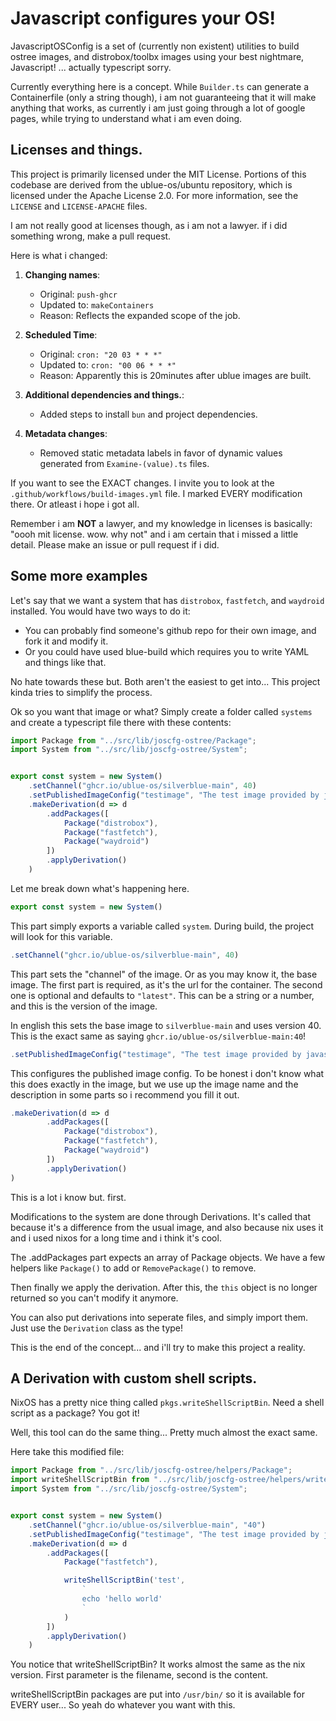# Javascript configures your OS!

JavascriptOSConfig is a set of (currently non existent) utilities to build ostree images, and distrobox/toolbx images using
your best nightmare, Javascript! ... actually typescript sorry.

Currently everything here is a concept. While `Builder.ts` can generate a Containerfile (only a string though), i am not guaranteeing that it will make anything that works, as currently i am just going through a lot of google pages, while trying to understand what i am even doing.

## Licenses and things.
This project is primarily licensed under the MIT License. Portions of this codebase are derived from the ublue-os/ubuntu repository, which is licensed under the Apache License 2.0. For more information, see the `LICENSE` and `LICENSE-APACHE` files.

I am not really good at licenses though, as i am not a lawyer. if i did something wrong, make a pull request.

Here is what i changed:
1. **Changing names**:
   - Original: `push-ghcr`
   - Updated to: `makeContainers`
   - Reason: Reflects the expanded scope of the job.

2. **Scheduled Time**:
   - Original: `cron: "20 03 * * *"`
   - Updated to: `cron: "00 06 * * *"`
   - Reason: Apparently this is 20minutes after ublue images are built.

3. **Additional dependencies and things.**:
   - Added steps to install `bun` and project dependencies.

4. **Metadata changes**:
   - Removed static metadata labels in favor of dynamic values generated from `Examine-(value).ts` files.

If you want to see the EXACT changes. I invite you to look at the `.github/workflows/build-images.yml` file. I marked EVERY modification there. Or atleast i hope i got all.

Remember i am **NOT** a lawyer, and my knowledge in licenses is basically: "oooh mit license. wow. why not" and i am certain that i missed a little detail. Please make an issue or pull request if i did.

## Some more examples

Let's say that we want a system that has `distrobox`, `fastfetch`, and `waydroid` installed. You would have two ways to do it:

- You can probably find someone's github repo for their own image, and fork it and modify it.
- Or you could have used blue-build which requires you to write YAML and things like that.

No hate towards these but. Both aren't the easiest to get into... This project kinda tries to simplify the process.

Ok so you want that image or what? Simply create a folder called `systems` and create a typescript file there with these contents:
```ts
import Package from "../src/lib/joscfg-ostree/Package";
import System from "../src/lib/joscfg-ostree/System";


export const system = new System()
    .setChannel("ghcr.io/ublue-os/silverblue-main", 40)
    .setPublishedImageConfig("testimage", "The test image provided by javascriptosconfig's repo. Not for daily use.")
    .makeDerivation(d => d
        .addPackages([
            Package("distrobox"),
            Package("fastfetch"),
            Package("waydroid")
        ])
        .applyDerivation()
    )
```

Let me break down what's happening here.

```ts
export const system = new System()
```

This part simply exports a variable called `system`. During build, the project will look for this variable.

```ts
.setChannel("ghcr.io/ublue-os/silverblue-main", 40)
```

This part sets the "channel" of the image. Or as you may know it, the base image. The first part is required, as it's the url for the container. The second one is optional and defaults to `"latest"`. This can be a string or a number, and this is the version of the image.

In english this sets the base image to `silverblue-main` and uses version 40. This is the exact same as saying `ghcr.io/ublue-os/silverblue-main:40`!

```ts
.setPublishedImageConfig("testimage", "The test image provided by javascriptosconfig's repo. Not for daily use.")
```

This configures the published image config. To be honest i don't know what this does exactly in the image, but we use up the image name and the description in some parts so i recommend you fill it out.

```ts
.makeDerivation(d => d
        .addPackages([
            Package("distrobox"),
            Package("fastfetch"),
            Package("waydroid")
        ])
        .applyDerivation()
)
```

This is a lot i know but. first.

Modifications to the system are done through Derivations. It's called that because it's a difference from the usual image, and also because nix uses it and i used nixos for a long time and i think it's cool.

The .addPackages part expects an array of Package objects. We have a few helpers like `Package()` to add or `RemovePackage()` to remove.

Then finally we apply the derivation. After this, the `this` object is no longer returned so you can't modify it anymore.

You can also put derivations into seperate files, and simply import them. Just use the `Derivation` class as the type!

This is the end of the concept... and i'll try to make this project a reality.

## A Derivation with custom shell scripts.

NixOS has a pretty nice thing called `pkgs.writeShellScriptBin`. Need a shell script as a package? You got it! 

Well, this tool can do the same thing... Pretty much almost the exact same.

Here take this modified file:
```ts
import Package from "../src/lib/joscfg-ostree/helpers/Package";
import writeShellScriptBin from "../src/lib/joscfg-ostree/helpers/writeShellScriptBin";
import System from "../src/lib/joscfg-ostree/System";


export const system = new System()
    .setChannel("ghcr.io/ublue-os/silverblue-main", "40")
    .setPublishedImageConfig("testimage", "The test image provided by javascriptosconfig's repo. Not for daily use.")
    .makeDerivation(d => d
        .addPackages([
            Package("fastfetch"),

            writeShellScriptBin('test', 
                `
                echo 'hello world'
                `
            )
        ])
        .applyDerivation()
    )
```

You notice that writeShellScriptBin? It works almost the same as the nix version. First parameter is the filename, second is the content.

writeShellScriptBin packages are put into `/usr/bin/` so it is available for EVERY user... So yeah do whatever you want with this.